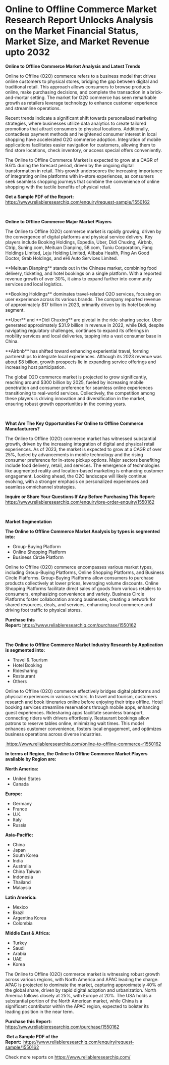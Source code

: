 <p><h1>Online to Offline Commerce Market Research Report Unlocks Analysis on the Market Financial Status, Market Size, and Market Revenue upto 2032</h1></p><p><strong>Online to Offline Commerce Market Analysis and Latest Trends</strong></p>
<p><p>Online to Offline (O2O) commerce refers to a business model that drives online customers to physical stores, bridging the gap between digital and traditional retail. This approach allows consumers to browse products online, make purchasing decisions, and complete the transaction in a brick-and-mortar setting. The market for O2O commerce has seen remarkable growth as retailers leverage technology to enhance customer experience and streamline operations.</p><p>Recent trends indicate a significant shift towards personalized marketing strategies, where businesses utilize data analytics to create tailored promotions that attract consumers to physical locations. Additionally, contactless payment methods and heightened consumer interest in local shopping have accelerated O2O commerce adoption. Integration of mobile applications facilitates easier navigation for customers, allowing them to find store locations, check inventory, or access special offers conveniently.</p><p>The Online to Offline Commerce Market is expected to grow at a CAGR of 9.6% during the forecast period, driven by the ongoing digital transformation in retail. This growth underscores the increasing importance of integrating online platforms with in-store experiences, as consumers seek seamless shopping journeys that combine the convenience of online shopping with the tactile benefits of physical retail.</p></p>
<p><strong>Get a Sample PDF of the Report:&nbsp;</strong> <a href="https://www.reliableresearchiq.com/enquiry/request-sample/1550162?utm_campaign=2593&utm_medium=2&utm_source=Github&utm_content=ia&utm_term=09032025&utm_id=online-to-offline-commerce">https://www.reliableresearchiq.com/enquiry/request-sample/1550162</a></p>
<p>&nbsp;</p>
<p><strong>Online to Offline Commerce Major Market Players</strong></p>
<p><p>The Online to Offline (O2O) commerce market is rapidly growing, driven by the convergence of digital platforms and physical service delivery. Key players include Booking Holdings, Expedia, Uber, Didi Chuxing, Airbnb, Ctrip, Suning.com, Meituan Dianping, 58.com, Tuniu Corporation, Fang Holdings Limited, Leju Holding Limited, Alibaba Health, Ping An Good Doctor, Grab Holdings, and eHi Auto Services Limited.</p><p>**Meituan Dianping** stands out in the Chinese market, combining food delivery, ticketing, and hotel bookings on a single platform. With a reported revenue growth of over 30%, it aims to expand further into community services and local logistics.</p><p>**Booking Holdings** dominates travel-related O2O services, focusing on user experience across its various brands. The company reported revenue of approximately $17 billion in 2023, primarily driven by its hotel booking segment.</p><p>**Uber** and **Didi Chuxing** are pivotal in the ride-sharing sector. Uber generated approximately $31.9 billion in revenue in 2022, while Didi, despite navigating regulatory challenges, continues to expand its offerings in mobility services and local deliveries, tapping into a vast consumer base in China.</p><p>**Airbnb** has shifted toward enhancing experiential travel, forming partnerships to integrate local experiences. Although its 2023 revenue was about $8 billion, growth prospects lie in expanding service offerings and increasing host participation.</p><p>The global O2O commerce market is projected to grow significantly, reaching around $300 billion by 2025, fueled by increasing mobile penetration and consumer preference for seamless online experiences transitioning to real-world services. Collectively, the competition among these players is driving innovation and diversification in the market, ensuring robust growth opportunities in the coming years.</p></p>
<p>&nbsp;</p>
<p><strong>What Are The Key Opportunities For Online to Offline Commerce Manufacturers?</strong></p>
<p><p>The Online to Offline (O2O) commerce market has witnessed substantial growth, driven by the increasing integration of digital and physical retail experiences. As of 2023, the market is expected to grow at a CAGR of over 25%, fueled by advancements in mobile technology and the rising consumer preference for in-store pickup options. Major sectors benefiting include food delivery, retail, and services. The emergence of technologies like augmented reality and location-based marketing is enhancing customer engagement. Looking ahead, the O2O landscape will likely continue evolving, with a stronger emphasis on personalized experiences and seamless omnichannel strategies.</p></p>
<p><strong>Inquire or Share Your Questions If Any Before Purchasing This Report:</strong> <a href="https://www.reliableresearchiq.com/enquiry/pre-order-enquiry/1550162?utm_campaign=2593&utm_medium=2&utm_source=Github&utm_content=ia&utm_term=09032025&utm_id=online-to-offline-commerce">https://www.reliableresearchiq.com/enquiry/pre-order-enquiry/1550162</a></p>
<p>&nbsp;</p>
<p><strong>Market Segmentation</strong></p>
<p><strong>The Online to Offline Commerce Market Analysis by types is segmented into:</strong></p>
<p><ul><li>Group-Buying Platform</li><li>Online Shopping Platform</li><li>Business Circle Platform</li></ul></p>
<p><p>Online to Offline (O2O) commerce encompasses various market types, including Group-Buying Platforms, Online Shopping Platforms, and Business Circle Platforms. Group-Buying Platforms allow consumers to purchase products collectively at lower prices, leveraging volume discounts. Online Shopping Platforms facilitate direct sales of goods from various retailers to consumers, emphasizing convenience and variety. Business Circle Platforms foster collaboration among businesses, creating a network for shared resources, deals, and services, enhancing local commerce and driving foot traffic to physical stores.</p></p>
<p><strong>Purchase this Report:&nbsp;</strong><a href="https://www.reliableresearchiq.com/purchase/1550162?utm_campaign=2593&utm_medium=2&utm_source=Github&utm_content=ia&utm_term=09032025&utm_id=online-to-offline-commerce">https://www.reliableresearchiq.com/purchase/1550162</a></p>
<p>&nbsp;</p>
<p><strong>The Online to Offline Commerce Market Industry Research by Application is segmented into:</strong></p>
<p><ul><li>Travel & Tourism</li><li>Hotel Booking</li><li>Ridesharing</li><li>Restaurant</li><li>Others</li></ul></p>
<p><p>Online to Offline (O2O) commerce effectively bridges digital platforms and physical experiences in various sectors. In travel and tourism, customers research and book itineraries online before enjoying their trips offline. Hotel booking services streamline reservations through mobile apps, enhancing guest experiences. Ridesharing apps facilitate seamless transport, connecting riders with drivers effortlessly. Restaurant bookings allow patrons to reserve tables online, minimizing wait times. This model enhances customer convenience, fosters local engagement, and optimizes business operations across diverse industries.</p></p>
<p><a href="https://www.reliableresearchiq.com/online-to-offline-commerce-r1550162?utm_campaign=2593&utm_medium=2&utm_source=Github&utm_content=ia&utm_term=09032025&utm_id=online-to-offline-commerce">&nbsp;https://www.reliableresearchiq.com/online-to-offline-commerce-r1550162</a></p>
<p><strong>In terms of Region, the Online to Offline Commerce Market Players available by Region are:</strong></p>
<p>
    <p> <strong> North America: </strong>
        <ul>
            <li>United States</li>
            <li>Canada</li>
        </ul>
        </p> 
    <p> <strong> Europe: </strong>
        <ul>
            <li>Germany</li>
            <li>France</li>
            <li>U.K.</li>
            <li>Italy</li>
            <li>Russia</li>
        </ul>
        </p> 
    <p> <strong> Asia-Pacific: </strong>
        <ul>
            <li>China</li>
            <li>Japan</li>
            <li>South Korea</li>
            <li>India</li>
            <li>Australia</li>
            <li>China Taiwan</li>
            <li>Indonesia</li>
            <li>Thailand</li>
            <li>Malaysia</li>
        </ul>
        </p> 
    <p> <strong> Latin America: </strong>
        <ul>
            <li>Mexico</li>
            <li>Brazil</li>
            <li>Argentina Korea</li>
            <li>Colombia</li>
        </ul>
        </p> 
    <p> <strong> Middle East & Africa: </strong>
        <ul>
            <li>Turkey</li>
            <li>Saudi</li>
            <li>Arabia</li>
            <li>UAE</li>
            <li>Korea</li>
        </ul>
    </p>
    </p>
<p><p>The Online to Offline (O2O) commerce market is witnessing robust growth across various regions, with North America and APAC leading the charge. APAC is projected to dominate the market, capturing approximately 40% of the global share, driven by rapid digital adoption and urbanization. North America follows closely at 25%, with Europe at 20%. The USA holds a substantial portion of the North American market, while China is a significant contributor within the APAC region, expected to bolster its leading position in the near term.</p></p>
<p><strong>Purchase this Report: </strong><a href="https://www.reliableresearchiq.com/purchase/1550162?utm_campaign=2593&utm_medium=2&utm_source=Github&utm_content=ia&utm_term=09032025&utm_id=online-to-offline-commerce">https://www.reliableresearchiq.com/purchase/1550162</a></p>
<p>&nbsp;<strong>Get a Sample PDF of the Report:&nbsp;&nbsp;</strong><a href="https://www.reliableresearchiq.com/enquiry/request-sample/1550162?utm_campaign=2593&utm_medium=2&utm_source=Github&utm_content=ia&utm_term=09032025&utm_id=online-to-offline-commerce">https://www.reliableresearchiq.com/enquiry/request-sample/1550162</a></p>
<p><strong></strong></p>
<p>Check more reports on <a href="https://www.reliableresearchiq.com/?utm_campaign=2593&utm_medium=2&utm_source=Github&utm_content=ia&utm_term=09032025&utm_id=online-to-offline-commerce">https://www.reliableresearchiq.com/</a></p>